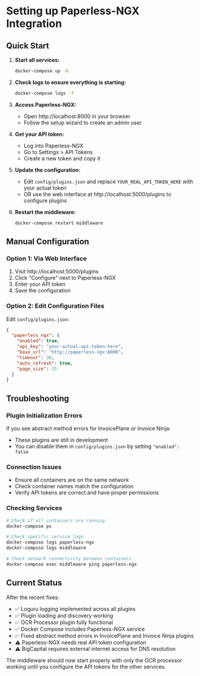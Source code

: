 # Setting up Paperless-NGX Integration

## Quick Start

1. **Start all services:**
   ```bash
   docker-compose up -d
   ```

2. **Check logs to ensure everything is starting:**
   ```bash
   docker-compose logs -f
   ```

3. **Access Paperless-NGX:**
   - Open http://localhost:8000 in your browser
   - Follow the setup wizard to create an admin user

4. **Get your API token:**
   - Log into Paperless-NGX
   - Go to Settings > API Tokens
   - Create a new token and copy it

5. **Update the configuration:**
   - Edit `config/plugins.json` and replace `YOUR_REAL_API_TOKEN_HERE` with your actual token
   - OR use the web interface at http://localhost:5000/plugins to configure plugins

6. **Restart the middleware:**
   ```bash
   docker-compose restart middleware
   ```

## Manual Configuration

### Option 1: Via Web Interface
1. Visit http://localhost:5000/plugins
2. Click "Configure" next to Paperless-NGX
3. Enter your API token
4. Save the configuration

### Option 2: Edit Configuration Files
Edit `config/plugins.json`:
```json
{
  "paperless_ngx": {
    "enabled": true,
    "api_key": "your-actual-api-token-here",
    "base_url": "http://paperless-ngx:8000",
    "timeout": 30,
    "auto_refresh": true,
    "page_size": 25
  }
}
```

## Troubleshooting

### Plugin Initialization Errors
If you see abstract method errors for InvoicePlane or Invoice Ninja:
- These plugins are still in development
- You can disable them in `config/plugins.json` by setting `"enabled": false`

### Connection Issues
- Ensure all containers are on the same network
- Check container names match the configuration
- Verify API tokens are correct and have proper permissions

### Checking Services
```bash
# Check if all containers are running
docker-compose ps

# Check specific service logs
docker-compose logs paperless-ngx
docker-compose logs middleware

# Check network connectivity between containers
docker-compose exec middleware ping paperless-ngx
```

## Current Status

After the recent fixes:
- ✅ Loguru logging implemented across all plugins
- ✅ Plugin loading and discovery working
- ✅ OCR Processor plugin fully functional
- ✅ Docker Compose includes Paperless-NGX service
- ✅ Fixed abstract method errors in InvoicePlane and Invoice Ninja plugins
- ⚠️  Paperless-NGX needs real API token configuration
- ⚠️  BigCapital requires external internet access for DNS resolution

The middleware should now start properly with only the OCR processor working until you configure the API tokens for the other services.
